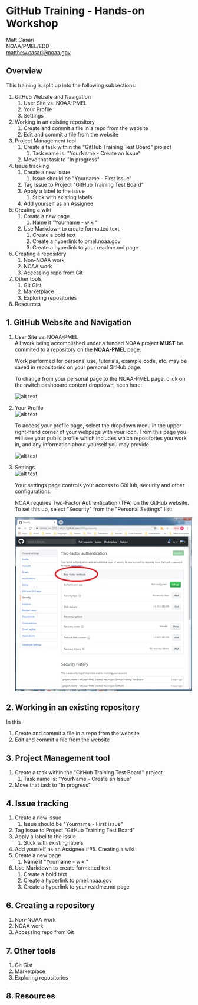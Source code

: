 # GitHub Training - Hands-on Workshop
Matt Casari<br>
NOAA/PMEL/EDD<br>
matthew.casari@noaa.gov

## Overview
This training is split up into the following subsections:

1. GitHub Website and Navigation
    1. User Site vs. NOAA-PMEL
    2. Your Profile
    3. Settings
2. Working in an existing repository
    1. Create and commit a file in a repo from the website
    2. Edit and commit a file from the website
3. Project Management tool
    1. Create a task within the "GitHub Training Test Board" project
        1. Task name is: "YourName - Create an Issue"
    2. Move that task to "In progress"
4. Issue tracking
    1. Create a new issue
        1. Issue should be "Yourname - First issue"
    2. Tag Issue to Project "GitHub Training Test Board"
    3. Apply a label to the issue
        1. Stick with existing labels
    4. Add yourself as an Assignee
5. Creating a wiki
    1. Create a new page
        1. Name it "Yourname - wiki"
    2. Use Markdown to create formatted text
        1. Create a bold text
        2. Create a hyperlink to pmel.noaa.gov
        3. Create a hyperlink to your readme.md page
6. Creating a repository
    1. Non-NOAA work
    2. NOAA work
    3. Accessing repo from Git
7. Other tools
    1. Git Gist
    2. Marketplace
    3. Exploring repositories
8. Resources

<div class="pagebreak"></div>

## 1. GitHub Website and Navigation

1. User Site vs. NOAA-PMEL
    <br> All work being accomplished under a funded NOAA project **MUST** be commited to a repository on the **NOAA-PMEL** page.    

    Work performed for personal use, tutorials, example code, etc. may be saved in repositories on your personal GitHub page.

    To change from your personal page to the NOAA-PMEL page, click on the switch dashboard content dropdown, seen here:

    ![alt text](/images/github_mainpage_userpage.png "Switch Dashboard Content Dropdown")



1. Your Profile
    <br> ![alt text](/images/github_mainpage_profile.png "Your Profile")

    To access your profile page, select the dropdown menu in the upper right-hand corner of your webpage
    with your icon.  From this page you will see your public profile which includes which repositories you work in, and any information about yourself you may provide.

    ![alt text](/images/github_profile_main.png "Your Profile Page")

    
1. Settings
    <br> ![alt text](/images/github_mainpage_settings.png "Settings")

    Your settings page controls your access to GitHub, security and other configurations.

    NOAA requires Two-Factor Authentication (TFA) on the GitHub website.  To set this up, select "Security" from the "Personal Settings" list:

    ![alt text](images/github_settings_tfa.png "Two-Factor Authentication")



##  2. Working in an existing repository
In this 
1. Create and commit a file in a repo from the website
    <br>
2. Edit and commit a file from the website
    <br>
## 3. Project Management tool
1. Create a task within the "GitHub Training Test Board" project
    <br>
    1. Task name is: "YourName - Create an Issue"
2. Move that task to "In progress"
## 4. Issue tracking
1. Create a new issue
    <br>
    1. Issue should be "Yourname - First issue"
2. Tag Issue to Project "GitHub Training Test Board"
    <br>
3. Apply a label to the issue
    <br>
    1. Stick with existing labels
4. Add yourself as an Assignee
##5. Creating a wiki
1. Create a new page
    <br>
    1. Name it "Yourname - wiki"
2. Use Markdown to create formatted text
    <br>
    1. Create a bold text
    2. Create a hyperlink to pmel.noaa.gov
    3. Create a hyperlink to your readme.md page
## 6. Creating a repository
1. Non-NOAA work
2. NOAA work
3. Accessing repo from Git
## 7. Other tools
1. Git Gist
2. Marketplace
3. Exploring repositories
## 8. Resources 
